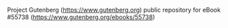 Project Gutenberg (https://www.gutenberg.org) public repository for
eBook #55738 (https://www.gutenberg.org/ebooks/55738)
